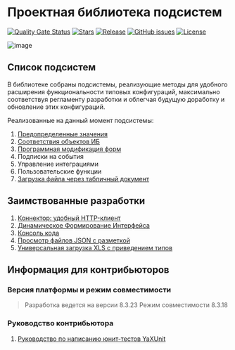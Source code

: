 # Проектная библиотека подсистем

[![Quality Gate Status](https://sonar.openbsl.ru/api/project_badges/measure?project=PSSL&metric=alert_status)](https://sonar.openbsl.ru/dashboard?id=PSSL)
[![Stars](https://img.shields.io/github/stars/firstBitSportivnaya/PSSL.svg?label=Github%20%E2%98%85&a)](https://github.com/firstBitSportivnaya/PSSL/stargazers)
[![Release](https://img.shields.io/github/v/release/firstBitSportivnaya/PSSL?include_prereleases&label=last%20release&style=badge)](https://github.com/firstBitSportivnaya/PSSL/releases/latest)
[![GitHub issues](https://img.shields.io/github/issues-raw/firstBitSportivnaya/PSSL?style=badge)](https://github.com/firstBitSportivnaya/PSSL/issues)
[![License](https://img.shields.io/github/license/firstBitSportivnaya/PSSL?style=badge)](https://github.com/firstBitSportivnaya/PSSL/blob/develop/LICENSE)

![image](https://repository-images.githubusercontent.com/751858948/3aa4889e-501a-4fb1-b44f-5c0b6563665e)

## Cписок подсистем

В библиотеке собраны подсистемы, реализующие методы для удобного расширения функциональности типовых конфигураций, максимально соответствуя регламенту разработки и облегчая будущую доработку и обновление этих конфигураций.

Реализованные на данный момент подсистемы:

1. [Предопределенные значения](docs/ПредопределенныеЗначения.md)
2. [Соответствия объектов ИБ](docs/СоответствиеОбъектовИнформационнойБазы.md)
3. [Программная модификация форм](docs/РаботаСФормами.md)
4. Подписки на события
5. Управление интеграциями
6. Пользовательские функции
7. [Загрузка файла через табличный документ](docs/ЗагрузкаФайлаЧерезТабличныйДокумент.md)

## Заимствованные разработки

1. [Коннектор: удобный HTTP-клиент](https://github.com/vbondarevsky/Connector)
2. [Динамическое Формирование Интерфейса](https://github.com/KotovDima1C/DFI)
3. [Консоль кода](https://github.com/salexdv/bsl_console)
4. [Просмотр файлов JSON с разметкой](https://github.com/plastinin/AllYouNeedIsLove)
5. [Универсальная загрузка XLS с приведением типов](https://github.com/Bayselonarrend/uniloadXLS)

## Информация для контрибьюторов

### Версия платформы и режим совместимости

> Разработка ведется на версии 8.3.23
> Режим совместимости 8.3.18

### Руководство контрибьютора

1. [Руководство по написанию юнит-тестов YaXUnit](docs/РуководствоПоНаписаниюТестовYAxUnit.md)

